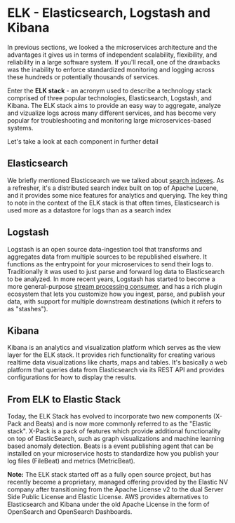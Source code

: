 # ELK - Elasticsearch, Logstash and Kibana

In previous sections, we looked a the microservices architecture and the advantages it gives us in terms of independent scalability, flexibility, and reliability in a large software system. If you'll recall, one of the drawbacks was the inability to enforce standardized monitoring and logging across these hundreds or potentially thousands of services.

Enter the **ELK stack** - an acronym used to describe a technology stack comprised of three popular technologies, Elasticsearch, Logstash, and Kibana. The ELK stack aims to provide an easy way to aggregate, analyze and vizualize logs across many different services, and has become very popular for troubleshooting and monitoring large microservices-based systems.

Let's take a look at each component in further detail

## Elasticsearch

We briefly mentioned Elasticsearch we we talked about [search indexes](/topic/10_specialized_data_stores_indexes?subtopic=01_search_indexes). As a refresher, it's a distributed search index built on top of Apache Lucene, and it provides some nice features for analytics and querying. The key thing to note in the context of the ELK stack is that often times, Elasticsearch is used more as a datastore for logs than as a search index

## Logstash

Logstash is an open source data-ingestion tool that transforms and aggregates data from multiple sources to be republished elswhere. It functions as the entrypoint for your microservices to send their logs to. Traditionally it was used to just parse and forward log data to Elasticsearch to be analyzed. In more recent years, Logstash has started to become a more general-purpose [stream processing consumer](/topic/09_stream_processing), and has a rich plugin ecosystem that lets you customize how you ingest, parse, and publish your data, with support for multiple downstream destinations (which it refers to as "stashes").

## Kibana

Kibana is an analytics and visualization platform which serves as the view layer for the ELK stack. It provides rich functionality for creating various realtime data visualizations like charts, maps and tables. It's basically a web platform that queries data from Elasticsearch via its REST API and provides configurations for how to display the results.

## From ELK to Elastic Stack

Today, the ELK Stack has evolved to incorporate two new components (X-Pack and Beats) and is now more commonly referred to as the "Elastic stack". X-Pack is a pack of features which provide additional functionality on top of ElasticSearch, such as graph visualizations and machine learning based anomaly detection. Beats is a event publishing agent that can be installed on your microservice hosts to standardize how you publish your log files (FileBeat) and metrics (MetricBeat).

**Note:** The ELK stack started off as a fully open source project, but has recently become a proprietary, managed offering provided by the Elastic NV company after transitioning from the Apache License v2 to the dual Server Side Public License and Elastic License. AWS provides alternatives to Elasticsearch and Kibana under the old Apache License in the form of OpenSearch and OpenSearch Dashboards.
